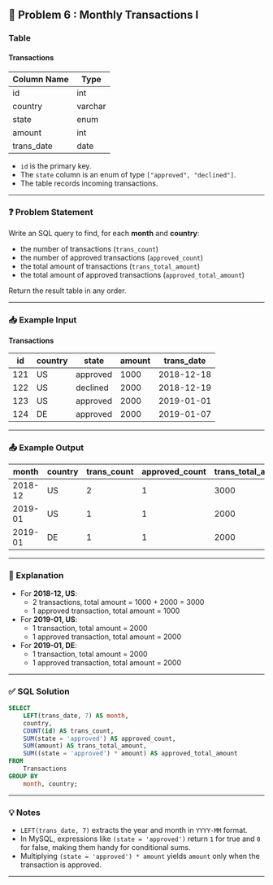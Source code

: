 ## 🎯 Problem 6 : Monthly Transactions I

### Table

#### Transactions

| Column Name | Type    |
|-------------|---------|
| id          | int     |
| country     | varchar |
| state       | enum    |
| amount      | int     |
| trans_date  | date    |

- `id` is the primary key.
- The `state` column is an enum of type `["approved", "declined"]`.
- The table records incoming transactions.

---

### ❓ Problem Statement

Write an SQL query to find, for each **month** and **country**:

- the number of transactions (`trans_count`)
- the number of approved transactions (`approved_count`)
- the total amount of transactions (`trans_total_amount`)
- the total amount of approved transactions (`approved_total_amount`)

Return the result table in any order.

---

### 📥 Example Input

**Transactions**

| id   | country | state    | amount | trans_date |
|------|---------|----------|--------|------------|
| 121  | US      | approved | 1000   | 2018-12-18 |
| 122  | US      | declined | 2000   | 2018-12-19 |
| 123  | US      | approved | 2000   | 2019-01-01 |
| 124  | DE      | approved | 2000   | 2019-01-07 |

---

### 📤 Example Output

| month    | country | trans_count | approved_count | trans_total_amount | approved_total_amount |
|----------|---------|-------------|----------------|--------------------|-----------------------|
| 2018-12  | US      | 2           | 1              | 3000               | 1000                  |
| 2019-01  | US      | 1           | 1              | 2000               | 2000                  |
| 2019-01  | DE      | 1           | 1              | 2000               | 2000                  |

---

### 🧠 Explanation

- For **2018-12, US**:
  - 2 transactions, total amount = 1000 + 2000 = 3000
  - 1 approved transaction, total amount = 1000
- For **2019-01, US**:
  - 1 transaction, total amount = 2000
  - 1 approved transaction, total amount = 2000
- For **2019-01, DE**:
  - 1 transaction, total amount = 2000
  - 1 approved transaction, total amount = 2000

---

### ✅ SQL Solution

```sql
SELECT 
    LEFT(trans_date, 7) AS month,
    country,
    COUNT(id) AS trans_count,
    SUM(state = 'approved') AS approved_count,
    SUM(amount) AS trans_total_amount,
    SUM((state = 'approved') * amount) AS approved_total_amount
FROM 
    Transactions
GROUP BY 
    month, country;
```

---

### 💡 Notes

- `LEFT(trans_date, 7)` extracts the year and month in `YYYY-MM` format.
- In MySQL, expressions like `(state = 'approved')` return `1` for true and `0` for false, making them handy for conditional sums.
- Multiplying `(state = 'approved') * amount` yields `amount` only when the transaction is approved.

---
